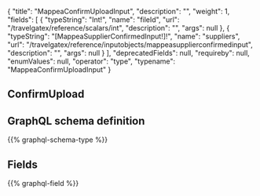 {
  "title": "MappeaConfirmUploadInput",
  "description": "",
  "weight": 1,
  "fields": [
    {
      "typeString": "Int!",
      "name": "fileId",
      "url": "/travelgatex/reference/scalars/int",
      "description": "",
      "args": null
    },
    {
      "typeString": "[MappeaSupplierConfirmedInput!]!",
      "name": "suppliers",
      "url": "/travelgatex/reference/inputobjects/mappeasupplierconfirmedinput",
      "description": "",
      "args": null
    }
  ],
  "deprecatedFields": null,
  "requireby": null,
  "enumValues": null,
  "operator": "type",
  "typename": "MappeaConfirmUploadInput"
}
## ConfirmUpload
## GraphQL schema definition

{{% graphql-schema-type %}}

## Fields

{{% graphql-field %}}

